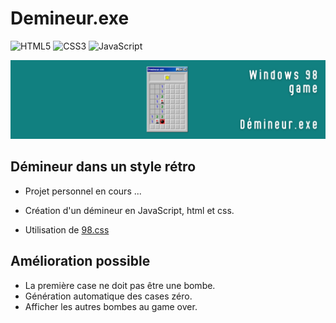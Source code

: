 # Demineur.exe

![HTML5](https://img.shields.io/badge/html5-%23E34F26.svg?style=for-the-badge&logo=html5&logoColor=white)
![CSS3](https://img.shields.io/badge/css3-%231572B6.svg?style=for-the-badge&logo=css3&logoColor=white)
![JavaScript](https://img.shields.io/badge/javascript-%23323330.svg?style=for-the-badge&logo=javascript&logoColor=%23F7DF1E)

![](Demineur.png)

## Démineur dans un style rétro

- Projet personnel en cours ...

- Création d'un démineur en JavaScript, html et css.

- Utilisation de [98.css](https://jdan.github.io/98.css/)

## Amélioration possible

- La première case ne doit pas être une bombe.
- Génération automatique des cases zéro.
- Afficher les autres bombes au game over.

